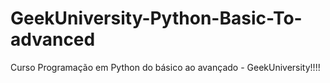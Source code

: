 # GeekUniversity-Python-Basic-To-advanced
Curso Programação em Python do básico ao avançado - GeekUniversity!!!!
